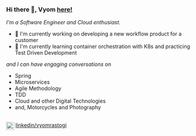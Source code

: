 ### Hi there 👋, Vyom [here!](https://vyomrastogi.github.io)

_I'm a Software Engineer and Cloud enthusiast._

- 🔭 I'm currently working on developing a new workflow product for a customer
- 🌱 I'm currently learning container orchestration with K8s and practicing Test Driven Development

 _and I can have engaging conversations on_
- Spring 
- Microservices 
- Agile Methodology 
- TDD 
- Cloud and other Digital Technologies
- and,  Motorcycles and Photography

<br/><a href="https://www.linkedin.com/in/vyomrastogi/"><img align="left" alt="Vyom Rastogi" width="22px" src="https://cdn.jsdelivr.net/npm/simple-icons@v3/icons/linkedin.svg" />linkedin/vyomrastogi</a>
 
<!--
**vyomrastogi/vyomrastogi** is a ✨ _special_ ✨ repository because its `README.md` (this file) appears on your GitHub profile.

Here are some ideas to get you started:

- 🔭 I’m currently working on ...
- 🌱 I’m currently learning ...
- 👯 I’m looking to collaborate on ...
- 🤔 I’m looking for help with ...
- 💬 Ask me about ...
- 📫 How to reach me: ...
- 😄 Pronouns: ...
- ⚡ Fun fact: ...
-->
